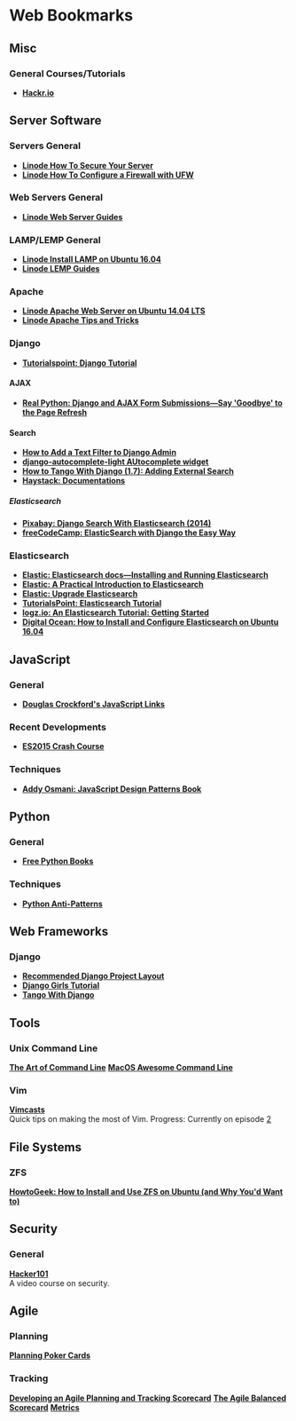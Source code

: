 Web Bookmarks
=============

Misc
----

### General Courses/Tutorials ###
- **[Hackr.io][misc_general_01]**


Server Software
---------------

### Servers General ###
- **[Linode How To Secure Your Server][servers_general_01]**
- **[Linode How To Configure a Firewall with UFW][servers_general_02]**

### Web Servers General ###
- **[Linode Web Server Guides][servers_web_01]**

### LAMP/LEMP General ###
- **[Linode Install LAMP on Ubuntu 16.04][servers_lamp_01]**
- **[Linode LEMP Guides][servers_lamp_02]**

### Apache ###
- **[Linode Apache Web Server on Ubuntu 14.04 LTS][servers_apache_01]**
- **[Linode Apache Tips and Tricks][servers_apache_02]**

### Django ###
- **[Tutorialspoint: Django Tutorial][servers_django_01]**

#### AJAX ####
- **[Real Python: Django and AJAX Form Submissions—Say 'Goodbye' to the Page Refresh][servers_django_ajax_01]**

#### Search ####
- **[How to Add a Text Filter to Django Admin][servers_django_search_01]**
- **[django-autocomplete-light AUtocomplete widget][servers_django_search_02]**
- **[How to Tango With Django (1.7): Adding External Search][servers_django_search_03]**
- **[Haystack: Documentations][servers_django_search_04]**

##### Elasticsearch #####
- **[Pixabay: Django Search With Elasticsearch (2014)][servers_django_search_elasticsearch_01]**
- **[freeCodeCamp: ElasticSearch with Django the Easy Way][servers_django_search_elasticsearch_02]**

### Elasticsearch ###
- **[Elastic: Elasticsearch docs—Installing and Running Elasticsearch][servers_elasticsearch_01]**
- **[Elastic: A Practical Introduction to Elasticsearch][servers_elasticsearch_02]**
- **[Elastic: Upgrade Elasticsearch][servers_elasticsearch_03]**
- **[TutorialsPoint: Elasticsearch Tutorial][servers_elasticsearch_04]**
- **[logz.io: An Elasticsearch Tutorial: Getting Started][servers_elasticsearch_05]**
- **[Digital Ocean: How to Install and Configure Elasticsearch on Ubuntu 16.04][servers_elasticsearch_06]**


JavaScript
----------

### General ###
- **[Douglas Crockford's JavaScript Links][javascript_general_01]**

### Recent Developments ###
- **[ES2015 Crash Course][javascript_new_01]**

### Techniques ##
- **[Addy Osmani: JavaScript Design Patterns Book][javascript_techniques_01]**


Python
------

### General ###
- **[Free Python Books][python_general_01]**

### Techniques ###
- **[Python Anti-Patterns][python_techniques_01]**


Web Frameworks
--------------

### Django ###
- **[Recommended Django Project Layout][webframeworks_django_01]**
- **[Django Girls Tutorial][webframeworks_django_02]**
- **[Tango With Django][webframeworks_django_03]**


Tools
-----

### Unix Command Line ###
**[The Art of Command Line][tools_cli_02]**
**[MacOS Awesome Command Line][tools_cli_01]**


### Vim ###

**[Vimcasts][tools_vim_01]**  
Quick tips on making the most of Vim. 
Progress: Currently on episode [2][tools_vim_02]


File Systems
------------

### ZFS ###
**[HowtoGeek: How to Install and Use ZFS on Ubuntu (and Why You'd Want to)][filesystems_zfs_01]**


Security
--------

### General ###

**[Hacker101][security_general_01]**  
A video course on security.


Agile
-----

### Planning ###
**[Planning Poker Cards][agile_planning_01]**

### Tracking ###
**[Developing an Agile Planning and Tracking Scorecard][agile_tracking_01]**
**[The Agile Balanced Scorecard][agile_tracking_02]**
**[Metrics][agile_tracking_03]**



[misc_general_01]: https://hackr.io "Hackr.io: 'Find the Best programming Courses & Tutorials'"


[servers_general_01]: https://www.linode.com/docs/security/securing-your-server "Linode: How to Secure Your Server"
[servers_general_02]: https://www.linode.com/docs/security/firewalls/configure-firewall-with-ufw "Linode: How to Configure a Firewall with UFW"

[servers_web_01]: https://www.linode.com/docs/web-servers "Linode: Web Server Guides"

[servers_lamp_01]: https://www.linode.com/docs/web-servers/lamp/install-lamp-stack-on-ubuntu-16-04 "Linode: How to Install a LAMP Stack on Ubuntu 16.04"
[servers_lamp_02]: https://www.linode.com/docs/web-servers/lemp/ "Linode: LEMP Guides"

[servers_apache_01]: https://www.linode.com/docs/web-servers/apache/apache-web-server-on-ubuntu-14-04 "Linode: Apache Web Server on Ubuntu 14.04 LTS"
[servers_apache_02]: https://www.linode.com/docs/web-servers/apache-tips-and-tricks/ "Linode: Apache Tips & Tricks"

[servers_django_01]: https://www.tutorialspoint.com/django/django_ajax.htm

[servers_django_ajax_01]: https://realpython.com/django-and-ajax-form-submissions/

[servers_django_search_01]: https://medium.com/@hakibenita/how-to-add-a-text-filter-to-django-admin-5d1db93772d8
[servers_django_search_02]: http://django-autocomplete-light.readthedocs.io/en/master/tutorial.html
[servers_django_search_03]: http://www.tangowithdjango.com/book17/chapters/bing_search.html
[servers_django_search_04]: http://django-haystack.readthedocs.io/en/v2.4.1/best_practices.html

[servers_django_search_elasticsearch_01]: https://pixabay.com/en/blog/posts/django-search-with-elasticsearch-47/
[servers_django_search_elasticsearch_02]: https://medium.freecodecamp.org/elasticsearch-with-django-the-easy-way-909375bc16cb

[servers_elasticsearch_01]: https://www.elastic.co/guide/en/elasticsearch/guide/master/running-elasticsearch.html
[servers_elasticsearch_02]: https://www.elastic.co/blog/a-practical-introduction-to-elasticsearch
[servers_elasticsearch_03]: https://www.elastic.co/guide/en/elasticsearch/reference/current/setup-upgrade.html
[servers_elasticsearch_04]: https://www.tutorialspoint.com/elasticsearch/index.htm
[servers_elasticsearch_05]: https://logz.io/blog/elasticsearch-tutorial/
[servers_elasticsearch_06]: https://www.digitalocean.com/community/tutorials/how-to-install-and-configure-elasticsearch-on-ubuntu-16-04


[javascript_general_01]: www.crockford.com/javascript/ "Douglas Crockford: JavaScript [links]"

[javascript_new_01]: https://laracasts.com/series/es6-cliffsnotes "Laracasts: ES2015 Crash Course"

[javascript_techniques_01]: https://addyosmani.com/resources/essentialjsdesignpatterns/book/ "Osmani, Addy: JavaScript Design Patterns Book"


[python_general_01]: https://pythonbooks.revolunet.com "Python Books: The Best Free Python Resources"

[python_techniques_01]: https://github.com/quantifiedcode/python-anti-patterns/tree/master/docs "Quantified Code: Python Anti-Patterns"


[webframeworks_django_01]: https://www.revsys.com/blog/2014/nov/21/recommended-django-project-layout/ "Revsys: Recommended Django Project Layout"
[webframeworks_django_02]: https://tutorial.djangogirls.org/en/index.html "Django Girls Tutorial"
[webframeworks_django_03]: www.tangowithdjango.com "Tango With Django"


[tools_vim_01]: http://vimcasts.org/episodes/page/8/ "Vimcasts: Page 8 (oldest episodes)"
[tools_vim_02]: http://vimcasts.org/episodes/tabs-and-spaces/ "Vimcasts: Episode 2: Tabs and Spaces"

[tools_cli_01]: https://github.com/herrbischoff/awesome-macos-command-line "Awesome MacOS Command Line"
[tools_cli_02]: https://github.com/jlevy/the-art-of-command-line#obscure-but-useful


[filesystems_zfs_01]: https://www.howtogeek.com/272220/how-to-install-and-use-zfs-on-ubuntu-and-why-youd-want-to/


[security_general_01]: https://www.hacker101.com/sessions/introduction "Hacker101: Introduction"


[agile_planning_01]: https://www.mountaingoatsoftware.com/tools/planning-poker "Mountain Goat Software: Planning Poker Cards"

[agile_tracking_01]: https://www.isixsigma.com/industries/software-it/developing-agile-planning-and-tracking-scorecard/ "i Six Sigma: Developing an Agile Planning and Tracking Scorecard"
[agile_tracking_02]: https://lithespeed.com/the-agile-balanced-scorecard/ "Lithespeed: The Agile Balanced Scorecard"
[agile_tracking_03]: www.scaledagileframework.com/metrics/
